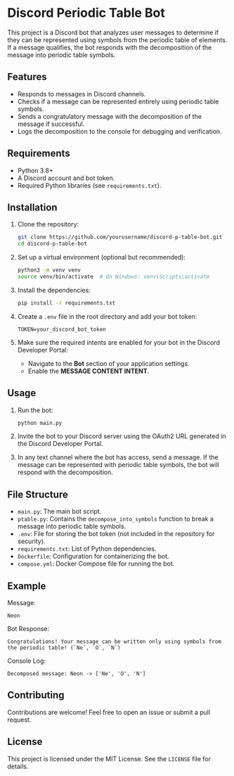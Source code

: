 # Discord Periodic Table Bot

This project is a Discord bot that analyzes user messages to determine if they can be represented using symbols from the periodic table of elements. If a message qualifies, the bot responds with the decomposition of the message into periodic table symbols.

## Features

- Responds to messages in Discord channels.
- Checks if a message can be represented entirely using periodic table symbols.
- Sends a congratulatory message with the decomposition of the message if successful.
- Logs the decomposition to the console for debugging and verification.

## Requirements

- Python 3.8+
- A Discord account and bot token.
- Required Python libraries (see `requirements.txt`).

## Installation

1. Clone the repository:

   ```bash
   git clone https://github.com/yourusername/discord-p-table-bot.git
   cd discord-p-table-bot
   ```

2. Set up a virtual environment (optional but recommended):

   ```bash
   python3 -m venv venv
   source venv/bin/activate  # On Windows: venv\Scripts\activate
   ```

3. Install the dependencies:

   ```bash
   pip install -r requirements.txt
   ```

4. Create a `.env` file in the root directory and add your bot token:

   ```env
   TOKEN=your_discord_bot_token
   ```

5. Make sure the required intents are enabled for your bot in the Discord Developer Portal:
   - Navigate to the **Bot** section of your application settings.
   - Enable the **MESSAGE CONTENT INTENT**.

## Usage

1. Run the bot:

   ```bash
   python main.py
   ```

2. Invite the bot to your Discord server using the OAuth2 URL generated in the Discord Developer Portal.

3. In any text channel where the bot has access, send a message. If the message can be represented with periodic table symbols, the bot will respond with the decomposition.

## File Structure

- `main.py`: The main bot script.
- `ptable.py`: Contains the `decompose_into_symbols` function to break a message into periodic table symbols.
- `.env`: File for storing the bot token (not included in the repository for security).
- `requirements.txt`: List of Python dependencies.
- `Dockerfile`: Configuration for containerizing the bot.
- `compose.yml`: Docker Compose file for running the bot.

## Example

Message:

```
Neon
```

Bot Response:

```
Congratulations! Your message can be written only using symbols from the periodic table! (`Ne`, `O`, `N`)
```

Console Log:

```
Decomposed message: Neon -> ['Ne', 'O', 'N']
```

## Contributing

Contributions are welcome! Feel free to open an issue or submit a pull request.

## License

This project is licensed under the MIT License. See the `LICENSE` file for details.
